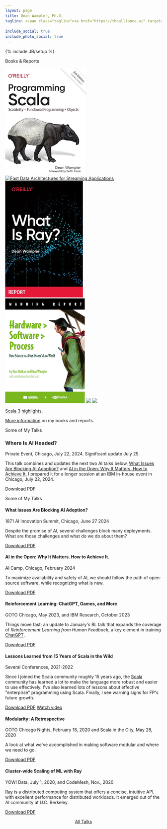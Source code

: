 ```yaml
---
layout: page
title: Dean Wampler, Ph.D.
tagline: <span class="tagline"><a href="https://thealliance.ai" target="ai">The AI Alliance</a> and <a href="https://research.ibm.com/" target="ibm">IBM Research</a>.<br/>Industry expert in AI/ML engineering, streaming data, and Scala.<br/><a href="/books">Author</a>, <a href="/talks">public speaker</a>, and <a href="/photography/">photographer</a>.</span>

include_social: true
include_photo_social: true
---
```

{% include JB/setup %}

<section id="books" class="centered">
  <p class="section-title"><span>Books &amp; Reports</span></p>
  <div class="books-list">
    <a href="books/programmingscala.html" class="image-hover-border"><img src="/assets/images/prog_scala_3ed_comp-quarter_size.jpg" alt="Programming Scala, 3rd Edition" class="book-image-thumbnail"/></a>
    <a href="books/fd-arch-streaming.html" class="image-hover-border"><img src="/assets/images/FastDataArch-StreamingApps-2ndEd-256x337.png" alt="Fast Data Architectures for Streaming Applications" class="book-image-thumbnail"/></a>
    <a href="books/what-is-ray.html" class="image-hover-border"><img src="/assets/images/WhatIsRay.jpg" alt="What Is Ray?" class="book-image-thumbnail"/></a>
    <a href="books/hardware-software-process.html" class="image-hover-border"><img src="/assets/images/HardwareSoftwareProcess-256x337.png" alt="Hardware > Software > Process" class="book-image-thumbnail"/></a>
    <a href="books/fpjava.html" class="image-hover-border"><img src="/assets/images/FPforJavaDevsCover_256x337.png" class="book-image-thumbnail"/></a>
    <a href="books/programminghive.html" class="image-hover-border"><img src="/assets/images/prog_hive_mech_cover_front_252x331.png" class="book-image-thumbnail"/></a>
  </div>
  <p class="talk"><a href="/scala3-highlights.html">Scala 3 highlights</a>.</p>
  <p class="talk"><a href="/books">More information</a> on my books and reports.</p>
</section>

<section id="talks" class="talks centered">
  <p class="section-title"><span>Some of My Talks</span></p>

  <article class="talk">
    <a id="WhereIsAIHeaded" class="anchor"></a>
    <h1>Where Is AI Headed?</h1>
    <p class="talk-desc">Private Event, Chicago, July 22, 2024. Significant update July 25.</p>
    <p>This talk combines and updates the next two AI talks below, <a href="#IssuesBlockingAIAdoption">What Issues Are Blocking AI Adoption?</a> and <a href="#AI-in-the-Open">AI in the Open: Why It Matters. How to Achieve It.</a> I prepared it for a longer session at an IBM in-house event in Chicago, July 22, 2024.</p>
    <div class="more">
      <a href="/polyglotprogramming/papers/WhereIsAIHeaded.pdf" class="button button-pdf" target="pdf">Download PDF</a>
    </div>
  </article>

<section id="talks" class="talks centered">
  <p class="section-title"><span>Some of My Talks</span></p>

  <article class="talk">
    <a id="IssuesBlockingAIAdoption" class="anchor"></a>
    <h1>What Issues Are Blocking AI Adoption?</h1>
    <p class="talk-desc">1871 AI Innovation Summit, Chicago, June 27 2024</p>
    <p>Despite the promise of AI, several challenges block many deployments. What are those challenges and what do we do about them?</p>
    <div class="more">
      <a href="/polyglotprogramming/papers/IssuesBlockingAIAdoption.pdf" class="button button-pdf" target="pdf">Download PDF</a>
    </div>
  </article>

  <article class="talk">
    <a id="AI-in-the-Open" class="anchor"></a>
    <h1>AI in the Open: Why It Matters. How to Achieve It.</h1>
    <p class="talk-desc">AI Camp, Chicago, February 2024</p>
    <p>To maximize availability and safety of AI, we should follow the path of open-source software, while recognizing what is new.</p>
    <div class="more">
      <a href="/polyglotprogramming/papers/AI-in-the-Open.pdf" class="button button-pdf" target="pdf">Download PDF</a>
    </div>
  </article>

  <article class="talk">
    <a id="ReinforcementLearningChatGPT" class="anchor"></a>
    <h1>Reinforcement Learning: ChatGPT, Games, and More</h1>
    <p class="talk-desc">GOTO Chicago, May 2023, and IBM Research, October 2023</p>
    <p>Things move fast; an update to January's RL talk that expands the coverage of <em>Reinforcement Learning from Human Feedback</em>, a key element in training <a href="https://openai.com/blog/chatgpt" target="_chatgpt">ChatGPT</a>.</p>
    <div class="more">
      <a href="/polyglotprogramming/papers/ReinforcementLearningChatGPT.pdf" class="button button-pdf" target="pdf">Download PDF</a>
    </div>
  </article>

  <article class="talk">
    <a id="15YearsOfScala" class="anchor"></a>
    <h1>Lessons Learned from 15 Years of Scala in the Wild</h1>
    <p class="talk-desc">Several Conferences, 2021-2022</p>
    <p>Since I joined the Scala community roughly 15 years ago, the <a href="https://scala-lang.org" target="scala">Scala</a> community has learned a lot to make the language more robust and easier to use effectively. I've also learned lots of lessons about effective "enterprise" programming using Scala. Finally, I see warning signs for FP's future growth.</p>
    <div class="more">
      <a href="/polyglotprogramming/papers/15YearsOfScala.pdf" class="button button-pdf" target="pdf">Download PDF</a>
      <a href="https://www.youtube.com/watch?v=cpWc7j85inQ" class="button button-video no-glyph" target="video">Watch video</a>
    </div>
  </article>

  <article class="talk">
    <a id="Modularity-a-Retrospective" class="anchor"></a>
    <h1>Modularity: A Retrospective</h1>
    <p class="talk-desc">GOTO Chicago Nights, February 18, 2020 and Scala in the City, May 28, 2020</p>
    <p>A look at what we've accomplished in making software modular and
      where we need to go.</p>
    <div class="more">
      <a href="/polyglotprogramming/papers/Modularity-a-Retrospective.pdf" class="button button-pdf" target="pdf">Download PDF</a>
    </div>
  </article>

  <article class="talk">
    <a id="ClusterWideScalingOfMLWithRay" class="anchor"></a>
    <h1>Cluster-wide Scaling of ML with Ray</h1>
    <p class="talk-desc">YOW! Data, July 1, 2020, and CodeMesh, Nov., 2020</p>
    <p><a href="https://ray.io" target="ray">Ray</a> is a distributed computing system that offers a concise, intuitive API, with excellent performance for distributed workloads. It emerged out of the AI community at U.C. Berkeley.</p>
    <div class="more">
      <a href="/polyglotprogramming/papers/ClusterWideScalingOfMLWithRay.pdf" class="button button-pdf" target="pdf">Download PDF</a>
    </div>
  </article>
  <p>
    <center><a href="/polyglotprogramming/papers">All Talks</a></center>
  </p>

</section>
